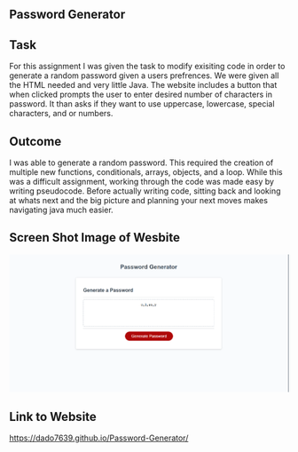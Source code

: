 ## Password Generator

## Task

For this assignment I was given the task to modify exisiting code in order to generate a random password given a users prefrences. We were given all the HTML needed and very little Java. The website includes a button that when clicked prompts the user to enter desired number of characters in password. It than asks if they want to use uppercase, lowercase, special characters, and or numbers.

## Outcome

I was able to generate a random password. This required the creation of multiple new functions, conditionals, arrays, objects, and a loop. While this was a difficult assignment, working through the code was made easy by writing pseudocode. Before actually writing code, sitting back and looking at whats next and the big picture and planning your next moves makes navigating java much easier.

## Screen Shot Image of Wesbite

![Screenshot](assets/images/screenshot.png)

## Link to Website

https://dado7639.github.io/Password-Generator/
